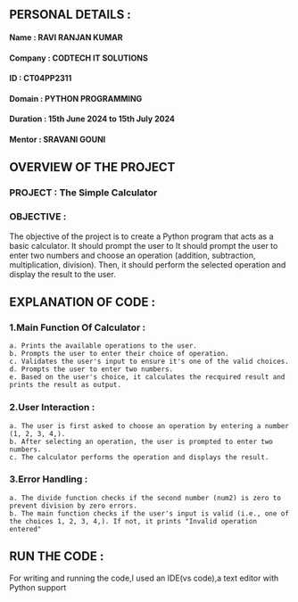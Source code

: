 ## PERSONAL DETAILS :
  #### Name : RAVI RANJAN KUMAR
  #### Company : CODTECH IT SOLUTIONS
  #### ID : CT04PP2311
  #### Domain : PYTHON PROGRAMMING
  #### Duration : 15th June 2024 to 15th July 2024
  #### Mentor : SRAVANI GOUNI

## OVERVIEW OF THE PROJECT

  ### PROJECT : The Simple Calculator
  ### OBJECTIVE :
  The objective of the project is to create a Python program that acts as a basic calculator. It should prompt the user to
  It should prompt the user to enter two numbers and choose an operation (addition, subtraction, multiplication,
  division). Then, it should perform the selected operation and display the result to the user.

## EXPLANATION OF CODE :
  ### 1.Main Function Of Calculator :
    a. Prints the available operations to the user.
    b. Prompts the user to enter their choice of operation.
    c. Validates the user's input to ensure it's one of the valid choices.
    d. Prompts the user to enter two numbers.
    e. Based on the user's choice, it calculates the recquired result and prints the result as output.

  ### 2.User Interaction :
    a. The user is first asked to choose an operation by entering a number (1, 2, 3, 4,).
    b. After selecting an operation, the user is prompted to enter two numbers.
    c. The calculator performs the operation and displays the result.
    
  ### 3.Error Handling :
    a. The divide function checks if the second number (num2) is zero to prevent division by zero errors.
    b. The main function checks if the user's input is valid (i.e., one of the choices 1, 2, 3, 4,). If not, it prints "Invalid operation entered"

## RUN THE CODE :
  For writing and running the code,I used an IDE(vs code),a text editor with Python support 


